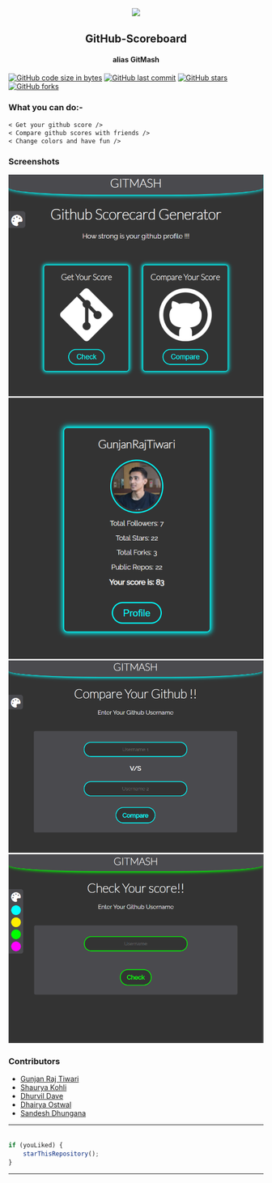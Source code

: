  <p align="center">
    <img src="https://technologyandsociety.org/wp-content/uploads/Logo-Color-1.jpg" />
    <h2 align="center">GitHub-Scoreboard</h2>
    <h4 align="center">alias GitMash</h4>
</p>

[![GitHub code size in bytes](https://img.shields.io/github/languages/code-size/ieeessitvit/GitHub-Scoreboard?logo=github&style=social)](https://github.com/ieeessitvit/GitHub-Scoreboard) [![GitHub last commit](https://img.shields.io/github/last-commit/ieeessitvit/GitHub-Scoreboard?style=social&logo=git)](https://github.com/ieeessitvit/GitHub-Scoreboard) [![GitHub stars](https://img.shields.io/github/stars/ieeessitvit/GitHub-Scoreboard?style=social)](https://github.com/ieeessitvit/GitHub-Scoreboard/stargazers) [![GitHub forks](https://img.shields.io/github/forks/ieeessitvit/GitHub-Scoreboard?style=social)](https://github.com/ieeessitvit/GitHub-Scoreboard/network)


### What you can do:-

```
< Get your github score />
< Compare github scores with friends />
< Change colors and have fun />

```


### Screenshots

<p align="center" style="{ display: flex; flex-wrap: wrap; justify-content: space-evenly}">
    <img src="./img/Capture1.png" />
    <img src="./img/Capture2.png" />
    <img src="./img/Capture3.png" />
    <img src="./img/Capture4.png" />
</p>

### Contributors

- [ Gunjan Raj Tiwari ](https://github.com/GunjanRajTiwari)
- [ Shaurya Kohli ](https://github.com/shauryakohli)
- [ Dhurvil Dave ](https://github.com/Dhruvil-Dave)
- [ Dhairya Ostwal ](https://github.com/dhairyaostwal)
- [ Sandesh Dhungana ](https://github.com/sandesh32)


---------

```javascript

if (youLiked) {
    starThisRepository();
}

```

-----------
